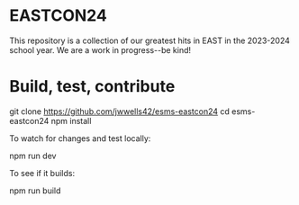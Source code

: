 # EASTCON24

This repository is a collection of our greatest hits in EAST in the 2023-2024 school year. We are a work in progress--be kind!

# Build, test, contribute

git clone https://github.com/jwwells42/esms-eastcon24
cd esms-eastcon24
npm install

To watch for changes and test locally:

npm run dev

To see if it builds:

npm run build

